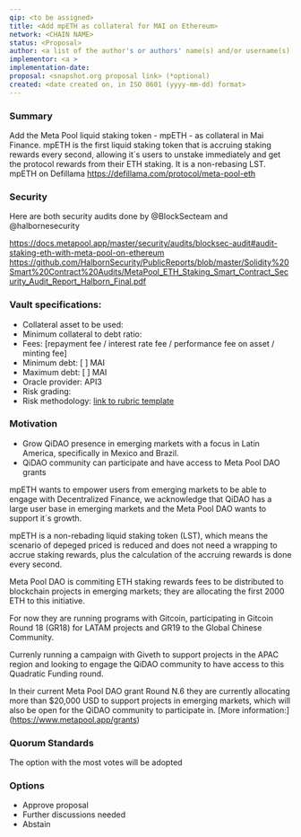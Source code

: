 ```yaml
---
qip: <to be assigned>
title: <Add mpETH as collateral for MAI on Ethereum>
network: <CHAIN NAME>
status: <Proposal>
author: <a list of the author's or authors' name(s) and/or username(s), or name(s) and email(s), e.g. (use with the parentheses or triangular brackets): Claudio Cossio (@ccossio)>
implementor: <a >
implementation-date:
proposal: <snapshot.org proposal link> (*optional)
created: <date created on, in ISO 8601 (yyyy-mm-dd) format>
---
```


### Summary

Add the Meta Pool liquid staking token - mpETH - as collateral in Mai Finance. mpETH is the first liquid staking token that is accruing staking rewards every second, allowing it´s users to unstake immediately and get the protocol rewards from their ETH staking. It is a non-rebasing LST.
mpETH on Defillama https://defillama.com/protocol/meta-pool-eth

### Security

Here are both security audits done by @BlockSecteam and @halbornesecurity

https://docs.metapool.app/master/security/audits/blocksec-audit#audit-staking-eth-with-meta-pool-on-ethereum
https://github.com/HalbornSecurity/PublicReports/blob/master/Solidity%20Smart%20Contract%20Audits/MetaPool_ETH_Staking_Smart_Contract_Security_Audit_Report_Halborn_Final.pdf

### Vault specifications:

* Collateral asset to be used:
* Minimum collateral to debt ratio:
* Fees: [repayment fee / interest rate fee / performance fee on asset / minting fee]
* Minimum debt: [ ] MAI
* Maximum debt: [ ] MAI
* Oracle provider: API3
* Risk grading: 
* Risk methodology: [link to rubric template](https://docs.google.com/spreadsheets/d/1uvRFiN5FNr4OUKdsueFbnrQhx1lMdf1FfXRw1tnIXJE/edit?usp=sharing)

### Motivation
* Grow QiDAO presence in emerging markets with a focus in Latin America, specifically in Mexico and Brazil.
* QiDAO community can participate and have access to Meta Pool DAO grants 

mpETH wants to empower users from emerging markets to be able to engage with Decentralized Finance, we acknowledge that QiDAO has a large user base in emerging markets and the Meta Pool DAO wants to support it´s growth.

mpETH is a non-rebading liquid staking token (LST), which means the scenario of depeged priced is reduced and does not need a wrapping to accrue staking rewards, plus the calculation of the accruing rewards is done every second.

Meta Pool DAO is commiting ETH staking rewards fees to be distributed to blockchain projects in emerging markets; they are allocating the first 2000 ETH to this initiative. 

For now they are running programs with Gitcoin, participating in Gitcoin Round 18 (GR18) for LATAM projects and GR19 to the Global Chinese Community.

Currenly running a campaign with Giveth to support projects in the APAC region and looking to engage the QiDAO community to have access to this Quadratic Funding round.

In their current Meta Pool DAO grant Round N.6 they are currently allocating more than $20,000 USD to support projects in emerging markets, which will also be open for the QiDAO community to participate in. [More information:] (https://www.metapool.app/grants)

### Quorum Standards

The option with the most votes will be adopted

### Options

* Approve proposal
* Further discussions needed
* Abstain

